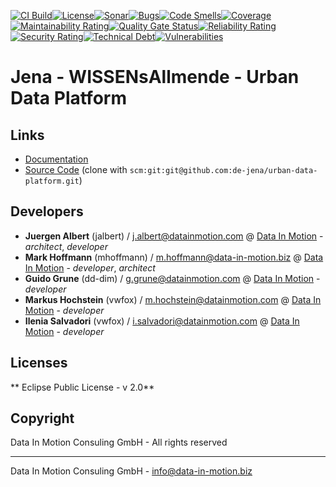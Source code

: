 [![CI Build](https://github.com/de-jena/urban-data-platform/actions/workflows/build.yml/badge.svg)](https://github.com/de-jena/urban-data-platform/actions/workflows/build.yml)[![License](https://github.com/de-jena/urban-data-platform/actions/workflows/license.yml/badge.svg)](https://github.com/de-jena/urban-data-platform/actions/workflows/license.yml )[![Sonar](https://github.com/de-jena/urban-data-platform/actions/workflows/sonar.yml/badge.svg)](https://github.com/de-jena/urban-data-platform/actions/workflows/sonar.yml )[![Bugs](https://sonarcloud.io/api/project_badges/measure?project=geckoprojects-org_broker_test&metric=bugs)](https://sonarcloud.io/dashboard?id=geckoprojects-org_broker_test)[![Code Smells](https://sonarcloud.io/api/project_badges/measure?project=geckoprojects-org_broker_test&metric=code_smells)](https://sonarcloud.io/dashboard?id=geckoprojects-org_broker_test)[![Coverage](https://sonarcloud.io/api/project_badges/measure?project=geckoprojects-org_broker_test&metric=coverage)](https://sonarcloud.io/dashboard?id=geckoprojects-org_broker_test)[![Maintainability Rating](https://sonarcloud.io/api/project_badges/measure?project=geckoprojects-org_broker_test&metric=sqale_rating)](https://sonarcloud.io/dashboard?id=geckoprojects-org_broker_test)[![Quality Gate Status](https://sonarcloud.io/api/project_badges/measure?project=geckoprojects-org_broker_test&metric=alert_status)](https://sonarcloud.io/dashboard?id=geckoprojects-org_broker_test)[![Reliability Rating](https://sonarcloud.io/api/project_badges/measure?project=geckoprojects-org_broker_test&metric=reliability_rating)](https://sonarcloud.io/dashboard?id=geckoprojects-org_broker_test)[![Security Rating](https://sonarcloud.io/api/project_badges/measure?project=geckoprojects-org_broker_test&metric=security_rating)](https://sonarcloud.io/dashboard?id=geckoprojects-org_broker_test)[![Technical Debt](https://sonarcloud.io/api/project_badges/measure?project=geckoprojects-org_broker_test&metric=sqale_index)](https://sonarcloud.io/dashboard?id=geckoprojects-org_broker_test)[![Vulnerabilities](https://sonarcloud.io/api/project_badges/measure?project=geckoprojects-org_broker_test&metric=vulnerabilities)](https://sonarcloud.io/dashboard?id=geckoprojects-org_broker_test)

# Jena - WISSENsAllmende - Urban Data Platform 

## Links

* [Documentation](https://github.com/de-jena/urban-data-platform)
* [Source Code](https://github.com/de-jena/urban-data-platform) (clone with `scm:git:git@github.com:de-jena/urban-data-platform.git`)


## Developers

* **Juergen Albert** (jalbert) / [j.albert@datainmotion.com](mailto:j.albert@datainmotion.com) @ [Data In Motion](https://www.datainmotion.com) - *architect*, *developer*
* **Mark Hoffmann** (mhoffmann) / [m.hoffmann@data-in-motion.biz](mailto:m.hoffmann@datainmotion.com) @ [Data In Motion](https://www.datainmotion.com) - *developer*, *architect*
* **Guido Grune** (dd-dim) / [g.grune@datainmotion.com](mailto:g.grune@datainmotion.com) @ [Data In Motion](https://www.datainmotion.com) - *developer*
* **Markus Hochstein** (vwfox) / [m.hochstein@datainmotion.com](mailto:m.hochstein@datainmotion.com) @ [Data In Motion](https://www.datainmotion.com) - *developer*
* **Ilenia Salvadori** (vwfox) / [i.salvadori@datainmotion.com](mailto:i.salvadori@datainmotion.com) @ [Data In Motion](https://www.datainmotion.com) - *developer*


## Licenses

** Eclipse Public License - v 2.0**

## Copyright

Data In Motion Consuling GmbH - All rights reserved

---
Data In Motion Consuling GmbH - [info@data-in-motion.biz](mailto:info@data-in-motion.biz)